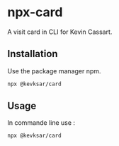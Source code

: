 # npx-card

A visit card in CLI for Kevin Cassart.

## Installation

Use the package manager npm.

```bash
npx @kevksar/card
```

## Usage
In commande line use :
```
npx @kevksar/card
```
